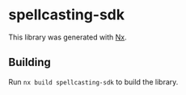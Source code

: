 # spellcasting-sdk

This library was generated with [Nx](https://nx.dev).

## Building

Run `nx build spellcasting-sdk` to build the library.
